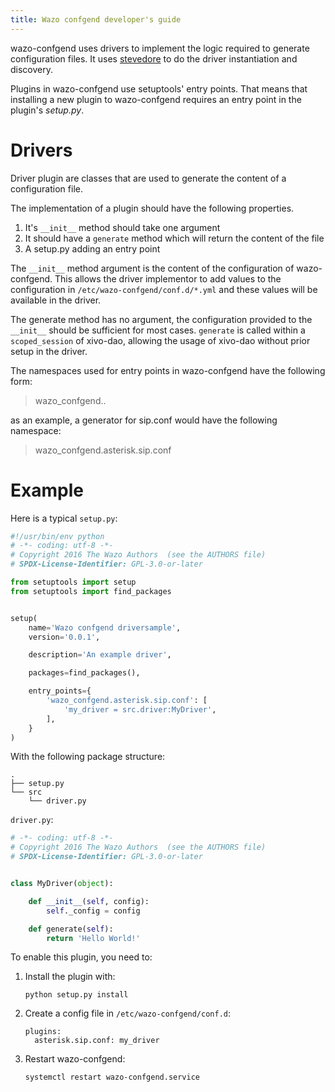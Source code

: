 ```yaml
---
title: Wazo confgend developer's guide
---
```


wazo-confgend uses drivers to implement the logic required to generate
configuration files. It uses
[stevedore](http://docs.openstack.org/developer/stevedore/) to do the
driver instantiation and discovery.

Plugins in wazo-confgend use setuptools' entry points. That means that
installing a new plugin to wazo-confgend requires an entry point in the
plugin's *setup.py*.

Drivers
=======

Driver plugin are classes that are used to generate the content of a
configuration file.

The implementation of a plugin should have the following properties.

1.  It's `__init__` method should take one argument
2.  It should have a `generate` method which will return the content of
    the file
3.  A setup.py adding an entry point

The `__init__` method argument is the content of the configuration of
wazo-confgend. This allows the driver implementor to add values to the
configuration in `/etc/wazo-confgend/conf.d/*.yml` and these values will
be available in the driver.

The generate method has no argument, the configuration provided to the
`__init__` should be sufficient for most cases. `generate` is called
within a `scoped_session` of xivo-dao, allowing the usage of xivo-dao
without prior setup in the driver.

The namespaces used for entry points in wazo-confgend have the following
form:

> wazo_confgend.<resource>.<filename>

as an example, a generator for sip.conf would have the following
namespace:

> wazo_confgend.asterisk.sip.conf

Example
=======

Here is a typical `setup.py`:

```Python
#!/usr/bin/env python
# -*- coding: utf-8 -*-
# Copyright 2016 The Wazo Authors  (see the AUTHORS file)
# SPDX-License-Identifier: GPL-3.0-or-later

from setuptools import setup
from setuptools import find_packages


setup(
    name='Wazo confgend driversample',
    version='0.0.1',

    description='An example driver',

    packages=find_packages(),

    entry_points={
        'wazo_confgend.asterisk.sip.conf': [
            'my_driver = src.driver:MyDriver',
        ],
    }
)
```

With the following package structure:

    .
    ├── setup.py
    └── src
        └── driver.py

`driver.py`:

```Python
# -*- coding: utf-8 -*-
# Copyright 2016 The Wazo Authors  (see the AUTHORS file)
# SPDX-License-Identifier: GPL-3.0-or-later


class MyDriver(object):

    def __init__(self, config):
        self._config = config

    def generate(self):
        return 'Hello World!'
```

To enable this plugin, you need to:

1.  Install the plugin with:

        python setup.py install

2.  Create a config file in `/etc/wazo-confgend/conf.d`:

        plugins:
          asterisk.sip.conf: my_driver

3.  Restart wazo-confgend:

        systemctl restart wazo-confgend.service
